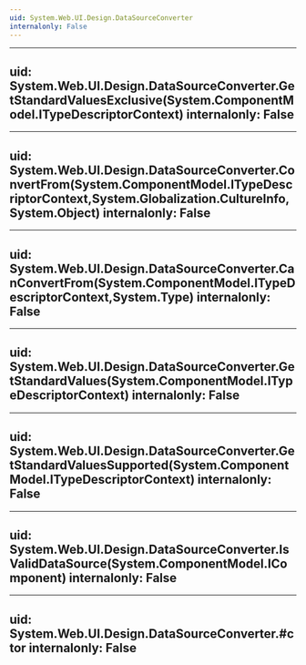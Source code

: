 ```yaml
---
uid: System.Web.UI.Design.DataSourceConverter
internalonly: False
---
```


---
uid: System.Web.UI.Design.DataSourceConverter.GetStandardValuesExclusive(System.ComponentModel.ITypeDescriptorContext)
internalonly: False
---

---
uid: System.Web.UI.Design.DataSourceConverter.ConvertFrom(System.ComponentModel.ITypeDescriptorContext,System.Globalization.CultureInfo,System.Object)
internalonly: False
---

---
uid: System.Web.UI.Design.DataSourceConverter.CanConvertFrom(System.ComponentModel.ITypeDescriptorContext,System.Type)
internalonly: False
---

---
uid: System.Web.UI.Design.DataSourceConverter.GetStandardValues(System.ComponentModel.ITypeDescriptorContext)
internalonly: False
---

---
uid: System.Web.UI.Design.DataSourceConverter.GetStandardValuesSupported(System.ComponentModel.ITypeDescriptorContext)
internalonly: False
---

---
uid: System.Web.UI.Design.DataSourceConverter.IsValidDataSource(System.ComponentModel.IComponent)
internalonly: False
---

---
uid: System.Web.UI.Design.DataSourceConverter.#ctor
internalonly: False
---
